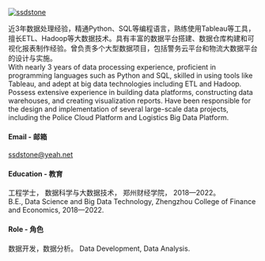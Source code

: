 

[![ssdstone](https://img.shields.io/badge/ssdstone-github-blue?logo=github)](https://github.com/ssdstone)

近3年数据处理经验，精通Python、SQL等编程语言，熟练使用Tableau等工具，擅长ETL、Hadoop等大数据技术。具有丰富的数据平台搭建、数据仓库构建和可视化报表制作经验。曾负责多个大型数据项目，包括警务云平台和物流大数据平台的设计与实施。\
With nearly 3 years of data processing experience, proficient in programming languages such as Python and SQL, skilled in using tools like Tableau, and adept at big data technologies including ETL and Hadoop. Possess extensive experience in building data platforms, constructing data warehouses, and creating visualization reports. Have been responsible for the design and implementation of several large-scale data projects, including the Police Cloud Platform and Logistics Big Data Platform.

#### Email - 邮箱
ssdstone@yeah.net

#### Education - 教育
工程学士， 数据科学与大数据技术， 郑州财经学院， 2018—2022。\
B.E., Data Science and Big Data Technology, Zhengzhou College of Finance and Economics, 2018—2022.

#### Role - 角色
数据开发，数据分析。
Data Development, Data Analysis.

